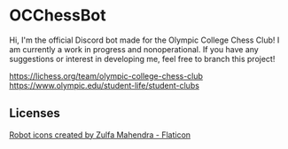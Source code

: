 # OCChessBot

Hi, I'm the official Discord bot made for the Olympic College Chess Club! I am currently a work in progress and nonoperational. If you have any suggestions or interest in developing me, feel free to branch this project!

https://lichess.org/team/olympic-college-chess-club
https://www.olympic.edu/student-life/student-clubs
## Licenses
<a href="https://www.flaticon.com/free-icons/robot" title="robot icons">Robot icons created by Zulfa Mahendra - Flaticon</a>
